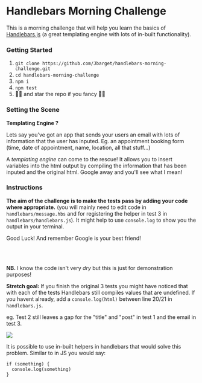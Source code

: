 # Handlebars Morning Challenge

This is a morning challenge that will help you learn the basics of [Handlebars.js](http://handlebarsjs.com/) (a great templating engine with lots of in-built functionality).

### Getting Started

1. `git clone https://github.com/Jbarget/handlebars-morning-challenge.git`
2. `cd handlebars-morning-challenge`
3. `npm i`
4. `npm test`
5. 🌟🌟 and star the repo if you fancy 🌟🌟

### Setting the Scene
**Templating Engine ?**

Lets say you've got an app that sends your users an email with lots of information that the user has inputed. Eg. an appointment booking form (time, date of appointment, name, location, all that stuff...)

A *templating engine* can come to the rescue! It allows you to insert variables into the html output by compiling the information that has been inputed and the original html. Google away and you'll see what I mean!

### Instructions

**The aim of the challenge is to make the tests pass by adding your code where appropriate.** (you will mainly need to edit code in `handlebars/message.hbs` and for registering the helper in test 3 in `handlebars/handlebars.js`). It might help to use `console.log` to show you the output in your terminal.

Good Luck! And remember Google is your best friend!

<br>
<br>

**NB.** I know the code isn't very *dry* but this is just for demonstration purposes!

**Stretch goal:** If you finish the original 3 tests you might have noticed that with each of the tests Handlebars still compiles values that are undefined.
If you havent already, add a `console.log(html)` between line 20/21 in `handlebars.js`.

eg. Test 2 still leaves a gap for the "title" and "post" in test 1 and the email in test 3.

![](https://cloud.githubusercontent.com/assets/11725595/13110977/19401400-d57b-11e5-8142-a33063807434.png)

It is possible to use in-built helpers in handlebars that would solve this problem. Similar to in JS you would say:
```
if (something) {
  console.log(something)
}
```
